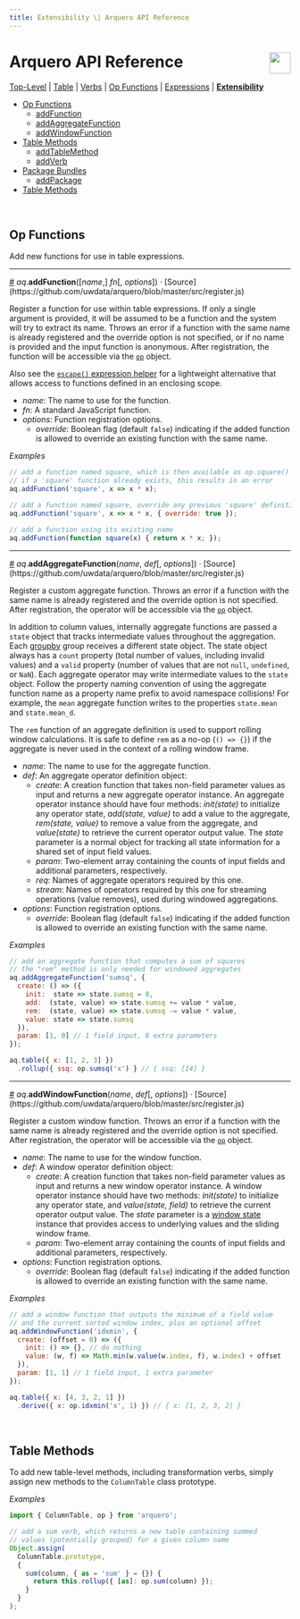 ```yaml
---
title: Extensibility \| Arquero API Reference
---
```

# Arquero API Reference <a href="https://idl.uw.edu/arquero"><img align="right" src="../assets/logo.svg" height="38"/></a>

[Top-Level](/arquero/api) | [Table](table) | [Verbs](verbs) | [Op Functions](op) | [Expressions](expressions) | [**Extensibility**](extensibility)

* [Op Functions](#op-functions)
  * [addFunction](#addFunction)
  * [addAggregateFunction](#addAggregateFunction)
  * [addWindowFunction](#addWindowFunction)
* [Table Methods](#table-methods)
  * [addTableMethod](#addTableMethod)
  * [addVerb](#addVerb)
* [Package Bundles](#packages)
  * [addPackage](#addPackage)
* [Table Methods](#table-methods)

<br/>

## <a id="op-functions">Op Functions</a>

Add new functions for use in table expressions.

<hr/><a id="addFunction" href="#addFunction">#</a>
<em>aq</em>.<b>addFunction</b>([<i>name</i>,] <i>fn</i>[, <i>options</i>]) · [Source](https://github.com/uwdata/arquero/blob/master/src/register.js)

Register a function for use within table expressions. If only a single argument is provided, it will be assumed to be a function and the system will try to extract its name. Throws an error if a function with the same name is already registered and the override option is not specified, or if no name is provided and the input function is anonymous. After registration, the function will be accessible via the [`op`](#op) object.

Also see the [`escape()` expression helper](./#escape) for a lightweight alternative that allows access to functions defined in an enclosing scope.

* *name*: The name to use for the function.
* *fn*: A standard JavaScript function.
* *options*: Function registration options.
  * *override*: Boolean flag (default `false`) indicating if the added function is allowed to override an existing function with the same name.

*Examples*

```js
// add a function named square, which is then available as op.square()
// if a 'square' function already exists, this results in an error
aq.addFunction('square', x => x * x);
```

```js
// add a function named square, override any previous 'square' definition
aq.addFunction('square', x => x * x, { override: true });
```

```js
// add a function using its existing name
aq.addFunction(function square(x) { return x * x; });
```


<hr/><a id="addAggregateFunction" href="#addAggregateFunction">#</a>
<em>aq</em>.<b>addAggregateFunction</b>(<i>name</i>, <i>def</i>[, <i>options</i>]) · [Source](https://github.com/uwdata/arquero/blob/master/src/register.js)

Register a custom aggregate function. Throws an error if a function with the same name is already registered and the override option is not specified. After registration, the operator will be accessible via the [`op`](#op) object.

In addition to column values, internally aggregate functions are passed a `state` object that tracks intermediate values throughout the aggregation. Each [groupby](verbs/#groupby) group receives a different state object. The state object always has a `count` property (total number of values, including invalid values) and a `valid` property (number of values that are not `null`, `undefined`, or `NaN`). Each aggregate operator may write intermediate values to the `state` object. Follow the property naming convention of using the aggregate function name as a property name prefix to avoid namespace collisions! For example, the `mean` aggregate function writes to the properties `state.mean` and `state.mean_d`.

The `rem` function of an aggregate definition is used to support rolling window calculations. It is safe to define `rem` as a no-op (`() => {}`) if the aggregate is never used in the context of a rolling window frame.

* *name*: The name to use for the aggregate function.
* *def*: An aggregate operator definition object:
  * *create*: A creation function that takes non-field parameter values as input and returns a new aggregate operator instance. An aggregate operator instance should have four methods: *init(state)* to initialize any operator state, *add(state, value)* to add a value to the aggregate, *rem(state, value)* to remove a value from the aggregate, and *value(state)* to retrieve the current operator output value. The *state* parameter is a normal object for tracking all state information for a shared set of input field values.
  * *param*: Two-element array containing the counts of input fields and additional parameters, respectively.
  * *req*: Names of aggregate operators required by this one.
  * *stream*: Names of operators required by this one for streaming operations (value removes), used during windowed aggregations.
* *options*: Function registration options.
  * *override*: Boolean flag (default `false`) indicating if the added function is allowed to override an existing function with the same name.

*Examples*

```js
// add an aggregate function that computes a sum of squares
// the "rem" method is only needed for windowed aggregates
aq.addAggregateFunction('sumsq', {
  create: () => ({
    init:  state => state.sumsq = 0,
    add:  (state, value) => state.sumsq += value * value,
    rem:  (state, value) => state.sumsq -= value * value,
    value: state => state.sumsq
  }),
  param: [1, 0] // 1 field input, 0 extra parameters
});

aq.table({ x: [1, 2, 3] })
  .rollup({ ssq: op.sumsq('x') } // { ssq: [14] }
```


<hr/><a id="addWindowFunction" href="#addWindowFunction">#</a>
<em>aq</em>.<b>addWindowFunction</b>(<i>name</i>, <i>def</i>[, <i>options</i>]) · [Source](https://github.com/uwdata/arquero/blob/master/src/register.js)

Register a custom window function. Throws an error if a function with the same name is already registered and the override option is not specified. After registration, the operator will be accessible via the [`op`](#op) object.

* *name*: The name to use for the window function.
* *def*: A window operator definition object:
  * *create*: A creation function that takes non-field parameter values as input and returns a new window operator instance. A window operator instance should have two methods: *init(state)* to initialize any operator state, and *value(state, field)* to retrieve the current operator output value. The *state* parameter is a [window state](https://github.com/uwdata/arquero/blob/master/src/engine/window/window-state.js) instance that provides access to underlying values and the sliding window frame.
  * *param*: Two-element array containing the counts of input fields and additional parameters, respectively.
* *options*: Function registration options.
  * *override*: Boolean flag (default `false`) indicating if the added function is allowed to override an existing function with the same name.

*Examples*

```js
// add a window function that outputs the minimum of a field value
// and the current sorted window index, plus an optional offset
aq.addWindowFunction('idxmin', {
  create: (offset = 0) => ({
    init: () => {}, // do nothing
    value: (w, f) => Math.min(w.value(w.index, f), w.index) + offset
  }),
  param: [1, 1] // 1 field input, 1 extra parameter
});

aq.table({ x: [4, 3, 2, 1] })
  .derive({ x: op.idxmin('x', 1) }) // { x: [1, 2, 3, 2] }
```

<br/>

## <a id="table-methods">Table Methods</a>

To add new table-level methods, including transformation verbs, simply assign new methods to the `ColumnTable` class prototype.

*Examples*

```js
import { ColumnTable, op } from 'arquero';

// add a sum verb, which returns a new table containing summed
// values (potentially grouped) for a given column name
Object.assign(
  ColumnTable.prototype,
  {
    sum(column, { as = 'sum' } = {}) {
      return this.rollup({ [as]: op.sum(column) });
    }
  }
);
```
